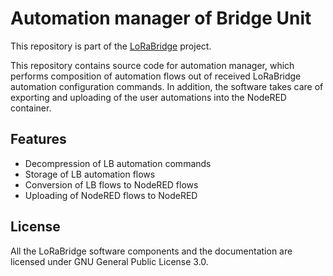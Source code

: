 Automation manager of Bridge Unit
============================================

This repository is part of the [LoRaBridge](https://github.com/lorabridge2/lorabridge) project.

This repository contains source code for automation manager, which performs composition of automation
flows out of received LoRaBridge automation configuration commands. In addition, the software takes care of exporting and uploading
of the user automations into the NodeRED container. 

Features
--------
- Decompression of LB automation commands
- Storage of LB automation flows
- Conversion of LB flows to NodeRED flows
- Uploading of NodeRED flows to NodeRED

## License

All the LoRaBridge software components and the documentation are licensed under GNU General Public License 3.0.
